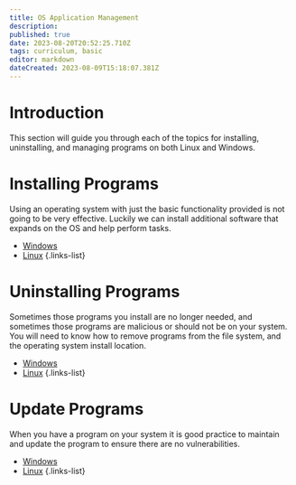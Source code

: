 ```yaml
---
title: OS Application Management
description: 
published: true
date: 2023-08-20T20:52:25.710Z
tags: curriculum, basic
editor: markdown
dateCreated: 2023-08-09T15:18:07.381Z
---
```


# Introduction

This section will guide you through each of the topics for installing, uninstalling, and managing programs on both Linux and Windows.



# Installing Programs
Using an operating system with just the basic functionality provided is not going to be very effective. Luckily we can install additional software that expands on the OS and help perform tasks.

- [Windows](/curriculum/basics/os-application-management/windows#installing-a-program)
- [Linux](/curriculum/basics/os-application-management/linux#install-a-program)
{.links-list}

# Uninstalling Programs
Sometimes those programs you install are no longer needed, and sometimes those programs are malicious or should not be on your system. You will need to know how to remove programs from the file system, and the operating system install location. 

- [Windows](/curriculum/basics/os-application-management/windows#uninstalling-a-program)
- [Linux](/curriculum/basics/os-application-management/linux#uninstall-a-program)
{.links-list}

# Update Programs
When you have a program on your system it is good practice to maintain and update the program to ensure there are no vulnerabilities. 

- [Windows](/curriculum/basics/os-application-management/windows#update-a-program)
- [Linux](/curriculum/basics/os-application-management/linux#update-a-program)
{.links-list}